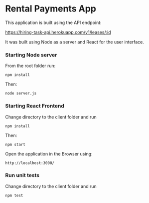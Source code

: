 # Rental Payments App

This application is built using the API endpoint:

https://hiring-task-api.herokuapp.com/v1/leases/:id

It was built using Node as a server and React for the user interface.

### Starting Node server

From the root folder run:

`npm install`

Then:

`node server.js`

### Starting React Frontend

Change directory to the client folder and run

`npm install`

Then:

`npm start`

Open the application in the Browser using:

`http://localhost:3000/`

### Run unit tests

Change directory to the client folder and run

`npm test`
